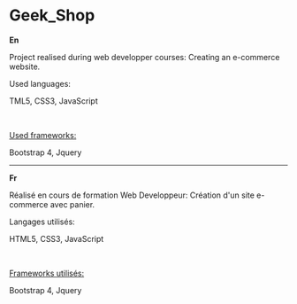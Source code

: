 # Geek_Shop
<strong>En</strong>
<p>Project realised during web developper courses: Creating an e-commerce website.</p>

<span style="text-decoration: underline;"><p>Used languages:</p></span>
<p>TML5, CSS3, JavaScript</p>
<br>
<span style="text-decoration: underline;"><p>Used frameworks:</p></span>
<p>Bootstrap 4, Jquery<p>

----------------------------------------------------------------------------------------

<strong>Fr</strong>
<p>Réalisé en cours de formation Web Developpeur: Création d'un site e-commerce avec panier.</p>

<span style="text-decoration: underline;"><p>Langages utilisés:</p></span> 
<p>HTML5, CSS3, JavaScript</p>
<br>
<span style="text-decoration: underline;"><p>Frameworks utilisés:</p></span>
<p>Bootstrap 4, Jquery</p>
